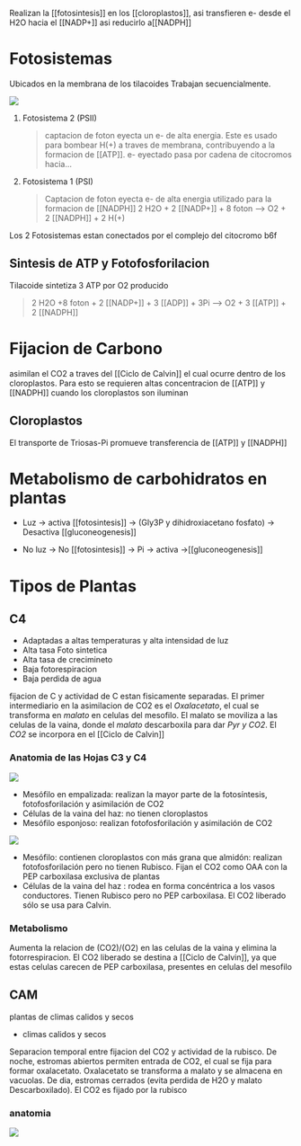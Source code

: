 Realizan la [[fotosintesis]] en los [[cloroplastos]], asi transfieren e- desde el H2O hacia el [[NADP+]] asi reducirlo a[[NADPH]]

# Fotosistemas

Ubicados en la membrana de los tilacoides
Trabajan secuencialmente.

![](https://i.imgur.com/CoZmsLj.png)

1. Fotosistema 2 (PSII)
    > captacion de foton eyecta un e- de alta energia. Este es usado para bombear H(+) a traves de membrana, contribuyendo a la formacion de [[ATP]]. e- eyectado pasa por cadena de citocromos hacia...
2. Fotosistema 1 (PSI)
    > Captacion de foton eyecta e- de alta energia utilizado para la formacion de [[NADPH]]
    > 2 H2O + 2 [[NADP+]] + 8 foton --> O2 + 2 [[NADPH]] + 2 H(+)

Los 2 Fotosistemas estan conectados por el complejo del citocromo b6f

## Sintesis de ATP y Fotofosforilacion

Tilacoide sintetiza 3 ATP por O2 producido

> 2 H2O +8 foton + 2 [[NADP+]] + 3 [[ADP]] + 3Pi --> O2 + 3 [[ATP]] + 2 [[NADPH]]

# Fijacion de Carbono

asimilan el CO2 a traves del [[Ciclo de Calvin]] el cual ocurre dentro de los cloroplastos.
Para esto se requieren altas concentracion de [[ATP]] y [[NADPH]] cuando los cloroplastos son iluminan

## Cloroplastos

El transporte de Triosas-Pi promueve transferencia de [[ATP]] y [[NADPH]]

# Metabolismo de carbohidratos en plantas

- Luz → activa [[fotosintesis]] → (Gly3P y dihidroxiacetano fosfato) → Desactiva [[gluconeogenesis]]

- No luz → No [[fotosintesis]] → Pi → activa →[[gluconeogenesis]]

# Tipos de Plantas

## C4

- Adaptadas a altas temperaturas y alta intensidad de luz
- Alta tasa Foto sintetica
- Alta tasa de crecimineto
- Baja fotorespiracion
- Baja perdida de agua

fijacion de C y actividad de C estan fisicamente separadas.
El primer intermediario en la asimilacion de CO2 es el _Oxalacetato_, el cual se transforma en _malato_ en celulas del mesofilo.
El malato se moviliza a las celulas de la vaina, donde el _malato_ descarboxila para dar _Pyr y CO2_.
El _CO2_ se incorpora en el [[Ciclo de Calvin]]

### Anatomia de las Hojas C3 y C4

![](https://i.imgur.com/UVoMQ4d.png)

- Mesófilo en empalizada: realizan la mayor parte de la fotosíntesis, fotofosforilación y asimilación de CO2
- Células de la vaina del haz: no tienen cloroplastos
- Mesófilo esponjoso: realizan fotofosforilación y asimilación de CO2

![](https://i.imgur.com/QDcE6Bh.png)

- Mesófilo: contienen cloroplastos con más grana que almidón: realizan fotofosforilación pero no tienen Rubisco. Fijan el CO2 como OAA con la PEP carboxilasa exclusiva de plantas
- Células de la vaina del haz : rodea en forma concéntrica a los vasos conductores. Tienen Rubisco pero no PEP carboxilasa. El CO2 liberado sólo se usa para Calvin.

### Metabolismo

Aumenta la relacion de (CO2)/(O2) en las celulas de la vaina y elimina la fotorrespiracion.
El CO2 liberado se destina a [[Ciclo de Calvin]], ya que estas celulas carecen de PEP carboxilasa, presentes en celulas del mesofilo

## CAM

plantas de climas calidos y secos

- climas calidos y secos

Separacion temporal entre fijacion del CO2 y actividad de la rubisco.
De noche, estromas abiertos permiten entrada de CO2, el cual se fija para formar oxalacetato.
Oxalacetato se transforma a malato y se almacena en vacuolas.
De dia, estromas cerrados (evita perdida de H2O y malato Descarboxilado). El CO2 es fijado por la rubisco

### anatomia
![](https://i.imgur.com/U3ioCky.png)
